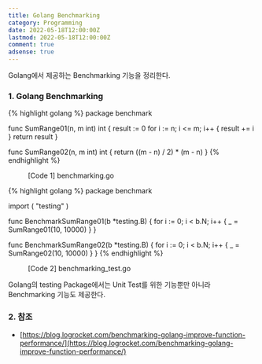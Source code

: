 ```yaml
---
title: Golang Benchmarking
category: Programming
date: 2022-05-18T12:00:00Z
lastmod: 2022-05-18T12:00:00Z
comment: true
adsense: true
---
```


Golang에서 제공하는 Benchmarking 기능을 정리한다.

### 1. Golang Benchmarking

{% highlight golang %}
package benchmark

func SumRange01(n, m int) int {
	result := 0
	for i := n; i <= m; i++ {
		result += i
	}
	return result
}

func SumRange02(n, m int) int {
	return ((m - n) / 2) * (m - n)
}
{% endhighlight %}
<figure>
<figcaption class="caption">[Code 1] benchmarking.go</figcaption>
</figure>

{% highlight golang %}
package benchmark

import (
	"testing"
)

func BenchmarkSumRange01(b *testing.B) {
	for i := 0; i < b.N; i++ {
		_ = SumRange01(10, 10000)
	}
}

func BenchmarkSumRange02(b *testing.B) {
	for i := 0; i < b.N; i++ {
		_ = SumRange02(10, 10000)
	}
}
{% endhighlight %}
<figure>
<figcaption class="caption">[Code 2] benchmarking_test.go</figcaption>
</figure>

Golang의 testing Package에서는 Unit Test를 위한 기능뿐만 아니라 Benchmarking 기능도 제공한다.

### 2. 참조

* [https://blog.logrocket.com/benchmarking-golang-improve-function-performance/](https://blog.logrocket.com/benchmarking-golang-improve-function-performance/)